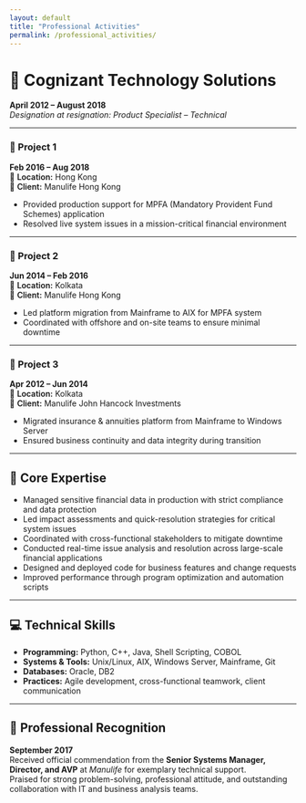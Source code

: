 ```yaml
---
layout: default
title: "Professional Activities"
permalink: /professional_activities/
---
```


# 💼 Cognizant Technology Solutions  
**April 2012 – August 2018**  
*Designation at resignation: Product Specialist – Technical*

---

### 🔧 Project 1  
**Feb 2016 – Aug 2018**  
📍 <span style="font-weight:600">Location:</span> Hong Kong  
👤 <span style="font-weight:600">Client:</span> Manulife Hong Kong  
- Provided production support for MPFA (Mandatory Provident Fund Schemes) application  
- Resolved live system issues in a mission-critical financial environment  

---

### 🔧 Project 2  
**Jun 2014 – Feb 2016**  
📍 <span style="font-weight:600">Location:</span> Kolkata  
👤 <span style="font-weight:600">Client:</span> Manulife Hong Kong  
- Led platform migration from Mainframe to AIX for MPFA system  
- Coordinated with offshore and on-site teams to ensure minimal downtime  

---

### 🔧 Project 3  
**Apr 2012 – Jun 2014**  
📍 <span style="font-weight:600">Location:</span> Kolkata  
👤 <span style="font-weight:600">Client:</span> Manulife John Hancock Investments  
- Migrated insurance & annuities platform from Mainframe to Windows Server  
- Ensured business continuity and data integrity during transition  

---

## 🧠 Core Expertise  

- Managed sensitive financial data in production with strict compliance and data protection  
- Led impact assessments and quick-resolution strategies for critical system issues  
- Coordinated with cross-functional stakeholders to mitigate downtime  
- Conducted real-time issue analysis and resolution across large-scale financial applications  
- Designed and deployed code for business features and change requests  
- Improved performance through program optimization and automation scripts  

---

## 💻 Technical Skills  

- **Programming:** Python, C++, Java, Shell Scripting, COBOL  
- **Systems & Tools:** Unix/Linux, AIX, Windows Server, Mainframe, Git  
- **Databases:** Oracle, DB2  
- **Practices:** Agile development, cross-functional teamwork, client communication  

---

## 🏅 Professional Recognition  

**September 2017**  
Received official commendation from the **Senior Systems Manager, Director, and AVP** at *Manulife* for exemplary technical support.  
Praised for strong problem-solving, professional attitude, and outstanding collaboration with IT and business analysis teams.
